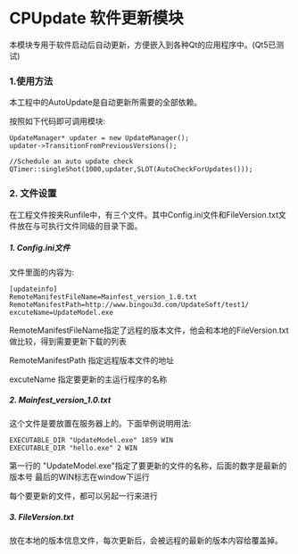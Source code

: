 # CPUpdate  软件更新模块

本模块专用于软件启动后自动更新，方便嵌入到各种Qt的应用程序中。(Qt5已测试)

### 1.使用方法

本工程中的AutoUpdate是自动更新所需要的全部依赖。

按照如下代码即可调用模块:
    
		
    UpdateManager* updater = new UpdateManager();
    updater->TransitionFromPreviousVersions();

    //Schedule an auto update check
    QTimer::singleShot(1000,updater,SLOT(AutoCheckForUpdates()));



### 2. 文件设置

在工程文件按夹Runfile中，有三个文件。其中Config.ini文件和FileVersion.txt文件放在与可执行文件同级的目录下面。

##### 1. Config.ini文件

文件里面的内容为:

    [updateinfo]
	RemoteManifestFileName=Mainfest_version_1.0.txt
	RemoteManifestPath=http://www.bingou3d.com/UpdateSoft/test1/
	excuteName=UpdateModel.exe

RemoteManifestFileName指定了远程的版本文件，他会和本地的FileVersion.txt做比较，得到需要更新下载的列表

RemoteManifestPath 指定远程版本文件的地址

excuteName 指定要更新的主运行程序的名称

##### 2. Mainfest_version_1.0.txt

这个文件是要放置在服务器上的。下面举例说明用法:

    EXECUTABLE_DIR "UpdateModel.exe" 1859 WIN
	EXECUTABLE_DIR "hello.exe" 2 WIN

第一行的 "UpdateModel.exe"指定了要更新的文件的名称，后面的数字是最新的版本号  最后的WIN标志在window下运行

每个要更新的文件，都可以另起一行来进行


##### 3. FileVersion.txt

放在本地的版本信息文件，每次更新后，会被远程的最新的版本内容给覆盖掉。






